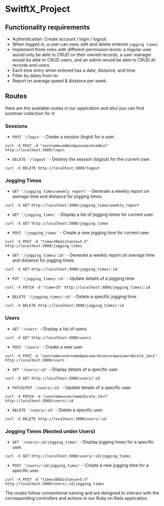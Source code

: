 
# SwitftX_Project

## Functionality requirements

- Authentication: Create account / login / logout.
- When logged in, a user can view, edit and delete entered `jogging times`.
- Implement three roles with different permission levels: a regular user would only be able to CRUD on their owned records, a user manager would be able to CRUD users, and an admin would be able to CRUD all records and users.
- Each time entry when entered has a date, distance, and time.
- Filter by dates from-to.
- Report on average speed & distance per week.


## Routes

Here are the available routes in our application and also you can find postman collection for it:

### Sessions
- `POST '/login'` - Create a session (login) for a user.
```
curl -X POST -d "username=admin&password=admin" http://localhost:3000/login
```

- `DELETE '/logout'` - Destroy the session (logout) for the current user.
```
curl -X DELETE http://localhost:3000/logout
```


### Jogging Times
- `GET '/jogging_times/weekly_report'` - Generate a weekly report on average time and distance for jogging times.
```
curl -X GET http://localhost:3000/jogging_times/weekly_report
```

- `GET '/jogging_times'` - Display a list of jogging times for current user.
```
curl -X GET http://localhost:3000/jogging_times
```
- `POST '/jogging_times'` - Create a new jogging time for current user.
```
curl -X POST -d "time=30&distance=5.5" http://localhost:3000/jogging_times
```
- `GET '/jogging_times/:id'` - Generate a weekly report on average time and distance for jogging times.
```
curl -X GET http://localhost:3000/jogging_times/:id
```
- `PUT '/jogging_times/:id'` - Update details of a jogging time.
```
curl -X PATCH -d "time=35" http://localhost:3000/jogging_times/:id
```
- `DELETE '/jogging_times/:id'` - Delete a specific jogging time.
```
curl -X DELETE http://localhost:3000/jogging_times/:id
```

### Users
- `GET '/users'` - Display a list of users.
```
curl -X GET http://localhost:3000/users
```

- `POST '/users'` - Create a new user.
```
curl -X POST -d "username=username&password=securepassword&role_id=2" http://localhost:3000/users
```
- `GET '/users/:id'` - Display details of a specific user.
```
curl -X GET http://localhost:3000/users/:id
```
- `PATCH/PUT '/users/:id'` - Update details of a specific user.
```
curl -X PATCH -d "username=username2&role_id=1" http://localhost:3000/users/:id
```
- `DELETE '/users/:id'` - Delete a specific user.

```
curl -X DELETE http://localhost:3000/users/:id
```

### Jogging Times (Nested under Users)
- `GET '/users/:id/jogging_times'` - Display jogging times for a specific user.

```
curl -X GET http://localhost:3000/users/:id/jogging_times
```
- `POST '/users/:id/jogging_times'` - Create a new jogging time for a specific user.
```
curl -X POST -d "time=30&distance=5.5" http://localhost:3000/users/:id/jogging_times

```

The routes follow conventional naming and are designed to interact with the corresponding controllers and actions in our Ruby on Rails application.
